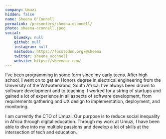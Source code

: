 ```yaml
---
company: Umuzi
hidden: false
name: Sheena O'Connell
permalink: /presenters/sheena-oconnell/
photo: sheena-oconnell.jpeg
social:
    bluesky: null
    github: null
    instagram: null
    mastodon: https://fosstodon.org/@sheena
    twitter: sheena_oconnell
    website: https://sheenaoc.com/
---
```


I’ve been programming in some form since my early teens. After high school, I went on to get an Honors degree in electrical engineering from the University of the Witwatersrand, South Africa. I’ve always been drawn to software development and to teaching. I worked for a string of startups and gained a lot of experience in all aspects of software development, from requirements gathering and UX design to implementation, deployment, and monitoring.

I am currently the CTO of Umuzi. Our purpose is to reduce social inequality in Africa through digital education. Through my work at Umuzi, I have been able to dive into my multiple passions and develop a lot of skills at the intersection of tech and education.
